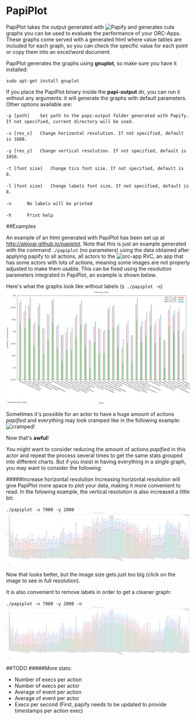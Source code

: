 PapiPlot
========

PapiPlot takes the output generated with ![Papify](https://github.com/alejoar/papify) and generates cute graphs you can be used to evaluate the performance of your ORC-Apps. These graphs come served with a generated html where value tables are included for each graph, so you can check the specific value for each point or copy them into an excel/word document.

PapiPlot generates the graphs using **gnuplot**, so make sure you have it installed:
```
sudo apt-get install gnuplot
```

If you place the PapiPlot binary inside the **papi-output** dir, you can run it without any arguments: it will generate the graphs with default parameters. Other options available are:
``` 
-p [path]	 Set path to the papi-output folder generated with Papify. If not specified, current directory will be used.

-x [res_x]	 Change horizontal resolution. If not specified, default is 1680.

-y [res_y]	 Change vertical resolution. If not specified, default is 1050.

-t [font size]	 Change tics font size. If not specified, default is 8.

-l [font size]	 Change labels font size. If not specified, default is 8.

-n 	 	No labels will be printed

-h 	 	Print help
```

##Examples

An example of an html generated with PapiPlot has been set up  at http://alejoar.github.io/papiplot. Note that this is just an example generated with the command `./papiplot` (no parameters) using the data obtained after applying papify to all actions, all actors to the ![orc-app RVC](https://github.com/orcc/orc-apps), an app that has some actors with lots of actions, meaning some images are not properly adjusted to make them usable. This can be fixed using the resolution parameters integrated in PapiPlot, an example is shown below.

Here's what the graphs look like without labels (`$ ./papiplot -n`)
![Alt text](papiplot/readme/papiplot_overall_.png?raw=true "Optional Title")


Sometimes it's possible for an actor to have a huge amount of actions *papified* and everything may look cramped like in the following example:
![cramped!](http://alejoar.github.io/papiplot/papiplot_HevcDecoder_Algo_Parser.png)

Now that's **awful**!

You might want to consider reducing the amount of actions *papified* in this actor and repeat the process several times to get the same stats grouped into different charts. But if you insist in having everything in a single graph, you may want to consider the following:

#####Increase horizontal resolution
Increasing horizontal resolution will give PapiPlot more space to plot your data, making it more convenient to read. In the folowing example, the vertical resolution is also increased a little bit:

`./papiplot -x 7000 -y 2000`
![MADNESS!](papiplot/readme/madness.png?raw=true "MADNESS!")

Now that looks better, but the image size gets just too big (click on the image to see in full resolution).

It is also convenient to remove labels in order to get a cleaner graph:

`./papiplot -x 7000 -y 2000 -n`
![MADNESS!](papiplot/readme/madness_not_labeled.png?raw=true "MADNESS!")


##TODO
#####More stats:
- Number of execs per action
- Number of execs per actor
- Average of event per action
- Average of event per actor
- Execs per second (First, papify needs to be updated to provide timestamps per action exec)





